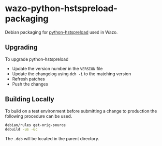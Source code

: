 # wazo-python-hstspreload-packaging

Debian packaging for [python-hstspreload](https://github.com/python-http/hstspreload) used in Wazo.

## Upgrading

To upgrade python-hstspreload

* Update the version number in the `VERSION` file
* Update the changelog using `dch -i` to the matching version
* Refresh patches
* Push the changes

## Building Locally

To build on a test environment before submitting a change to production the following procedure can be used.

```sh
debian/rules get-orig-source
debuild -us -uc
```
The `.deb` will be located in the parent directory.

